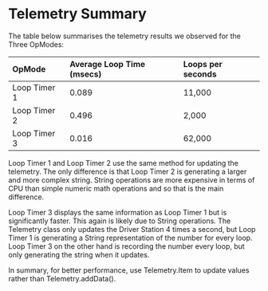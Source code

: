 # Telemetry Summary

The table below summarises the telemetry results we observed for the Three OpModes:

| OpMode | Average Loop Time \(msecs\) | Loops per seconds |
| :--- | :--- | :--- |
| Loop Timer 1 | 0.089 | 11,000 |
| Loop Timer 2 | 0.496 | 2,000 |
| Loop Timer 3 | 0.016 | 62,000 |

Loop Timer 1 and Loop Timer 2 use the same method for updating the telemetry. The only difference is that Loop Timer 2 is generating a larger and more complex string. String operations are more expensive in terms of CPU than simple numeric math operations and so that is the main difference.

Loop Timer 3 displays the same information as Loop Timer 1 but is significantly faster. This again is likely due to String operations. The Telemetry class only updates the Driver Station 4 times a second, but Loop Timer 1 is generating a String representation of the number for every loop. Loop Timer 3 on the other hand is recording the number every loop, but only generating the string when it updates.

In summary,  for better performance, use Telemetry.Item to update values rather than Telemetry.addData\(\).

